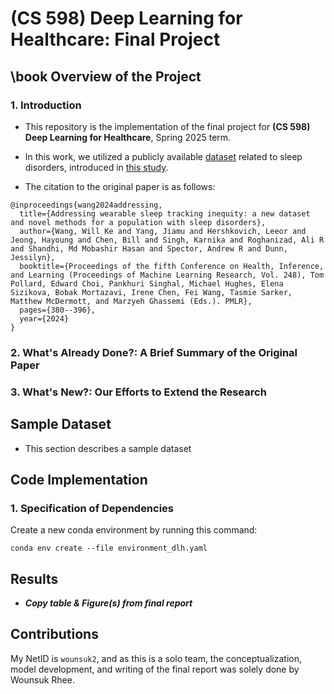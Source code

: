 # **(CS 598) Deep Learning for Healthcare: Final Project**

## **\book Overview of the Project**

### **1. Introduction**

* This repository is the implementation of the final project for **(CS 598) Deep Learning for Healthcare**, Spring 2025 term.

* In this work, we utilized a publicly available [dataset](https://physionet.org/content/dreamt/2.0.0/) related to sleep disorders, introduced in [this study](https://raw.githubusercontent.com/mlresearch/v248/main/assets/wang24a/wang24a.pdf).

* The citation to the original paper is as follows:
```
@inproceedings{wang2024addressing,
  title={Addressing wearable sleep tracking inequity: a new dataset and novel methods for a population with sleep disorders},
  author={Wang, Will Ke and Yang, Jiamu and Hershkovich, Leeor and Jeong, Hayoung and Chen, Bill and Singh, Karnika and Roghanizad, Ali R and Shandhi, Md Mobashir Hasan and Spector, Andrew R and Dunn, Jessilyn},
  booktitle={Proceedings of the fifth Conference on Health, Inference, and Learning (Proceedings of Machine Learning Research, Vol. 248), Tom Pollard, Edward Choi, Pankhuri Singhal, Michael Hughes, Elena Sizikova, Bobak Mortazavi, Irene Chen, Fei Wang, Tasmie Sarker, Matthew McDermott, and Marzyeh Ghassemi (Eds.). PMLR},
  pages={380--396},
  year={2024}
}
```

### **2. What's Already Done?: A Brief Summary of the Original Paper**

### **3. What's New?: Our Efforts to Extend the Research**


## **Sample Dataset**

* This section describes a sample dataset



## **Code Implementation**

### **1. Specification of Dependencies**

Create a new conda environment by running this command:

```
conda env create --file environment_dlh.yaml
```



## **Results**

* ***Copy table & Figure(s) from final report***


## **Contributions**

My NetID is `wounsuk2`, and as this is a solo team, the conceptualization, model development, and writing of the final report was solely done by Wounsuk Rhee.
